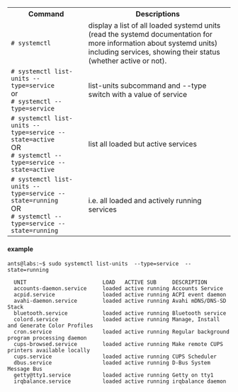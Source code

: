 <table>
  <tr>
    <th>Command</th>
    <th>Descriptions</th>
  </tr>
  <tr>
    <td><code># systemctl</code></td>
    <td>display a list of all loaded systemd units (read the systemd documentation for more information about systemd units) including services, showing their status (whether active or not).</td>
  </tr>
  <tr>
    <td><code># systemctl list-units --type=service</code><br>or<br> <code># systemctl --type=service</code></td>
    <td>list-units subcommand and --type switch with a value of service</td>
  </tr>
  <tr>
    <td><code># systemctl list-units --type=service --state=active</code><br>OR<br><code># systemctl --type=service --state=active</code></td>
    <td>list all loaded but active services</td>
  </tr>
  <tr>
    <td><code># systemctl list-units --type=service --state=running</code><br>OR<br><code># systemctl --type=service --state=running</code></td>
    <td>i.e. all loaded and actively running services</td>
  </tr>
</table>

#### example
```
ants@labs:~$ sudo systemctl list-units  --type=service  --state=running

  UNIT                        LOAD   ACTIVE SUB     DESCRIPTION
  accounts-daemon.service     loaded active running Accounts Service
  acpid.service               loaded active running ACPI event daemon
  avahi-daemon.service        loaded active running Avahi mDNS/DNS-SD Stack
  bluetooth.service           loaded active running Bluetooth service
  colord.service              loaded active running Manage, Install and Generate Color Profiles
  cron.service                loaded active running Regular background program processing daemon
  cups-browsed.service        loaded active running Make remote CUPS printers available locally
  cups.service                loaded active running CUPS Scheduler
  dbus.service                loaded active running D-Bus System Message Bus
  getty@tty1.service          loaded active running Getty on tty1
  irqbalance.service          loaded active running irqbalance daemon
```

